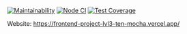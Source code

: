 [![Maintainability](https://api.codeclimate.com/v1/badges/2068638216ca262b66d5/maintainability)](https://codeclimate.com/github/aemelianovich/frontend-project-lvl3/maintainability)
[![Node CI](https://github.com/aemelianovich/frontend-project-lvl3/workflows/Node%20CI/badge.svg)](https://github.com/aemelianovich/frontend-project-lvl3/actions)
[![Test Coverage](https://api.codeclimate.com/v1/badges/2068638216ca262b66d5/test_coverage)](https://codeclimate.com/github/aemelianovich/frontend-project-lvl3/test_coverage)

Website:
https://frontend-project-lvl3-ten-mocha.vercel.app/